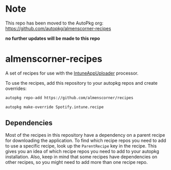 # Note
This repo has been moved to the AutoPkg org: https://github.com/autopkg/almenscorner-recipes

**no further updates will be made to this repo**

almenscorner-recipes
=======

A set of recipes for use with the [IntuneAppUploader](https://github.com/almenscorner/intune-uploader) processor.

To use the recipes, add this repository to your autopkg repos and create overrides:

```bash
autopkg repo-add https://github.com/almenscorner/recipes
```

```bash
autopkg make-override Spotify.intune.recipe
```

## Dependencies
Most of the recipes in this repository have a dependency on a parent recipe for downloading the application. To find which recipe repos you need to add to use a specific recipe, look up the `ParentRecipe` key in the recipe. This gives you an idea of which recipe repos you need to add to your autopkg installation. Also, keep in mind that some recipes have dependencies on other recipes, so you might need to add more than one recipe repo.
